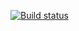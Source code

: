 [![Build status](https://ci.appveyor.com/api/projects/status/emsraq3snyhey5r1?svg=true)](https://ci.appveyor.com/project/AnnaPo-hub/seleniumhomework)
